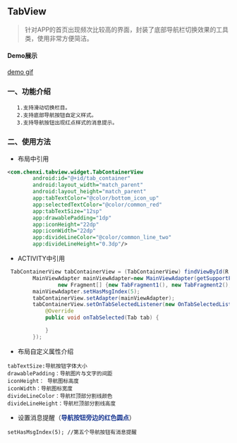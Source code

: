 ## TabView
>针对APP的首页出现频次比较高的界面，封装了底部导航栏切换效果的工具类，使用非常方便简洁。

#### Demo展示
[demo gif](https://raw.githubusercontent.com/Louis2014/MarkdownPhotos/master/photos/tabview.gif)

### 一、功能介绍
       1.支持滑动切换栏目。
       2.支持底部导航按钮自定义样式。
       3.支持导航按钮出现红点样式的消息提示。
       
### 二、使用方法 
  * 布局中引用

```xml
<com.chenxi.tabview.widget.TabContainerView
        android:id="@+id/tab_container"
        android:layout_width="match_parent"
        android:layout_height="match_parent"
        app:tabTextColor="@color/bottom_icon_up"
        app:selectedTextColor="@color/common_red"
        app:tabTextSize="12sp"
        app:drawablePadding="1dp"
        app:iconHeight="22dp"
        app:iconWidth="22dp"
        app:divideLineColor="@color/common_line_two"
        app:divideLineHeight="0.3dp"/>
```
  * ACTIVITY中引用
 
```java
 TabContainerView tabContainerView = (TabContainerView) findViewById(R.id.tab_container);
        MainViewAdapter mainViewAdapter=new MainViewAdapter(getSupportFragmentManager(),
                new Fragment[] {new TabFragment1(), new TabFragment2(),new TabFragment3(), new TabFragment4(),new TabFragment5()});
        mainViewAdapter.setHasMsgIndex(5);
        tabContainerView.setAdapter(mainViewAdapter);
        tabContainerView.setOnTabSelectedListener(new OnTabSelectedListener() {
            @Override
            public void onTabSelected(Tab tab) {

            }
        });
```
* 布局自定义属性介绍

```
tabTextSize:导航按钮字体大小
drawablePadding：导航图片与文字的间距
iconHeight： 导航图标高度
iconWidth：导航图标宽度
divideLineColor：导航栏顶部分割线颜色
divideLineHeight：导航栏顶部分割线高度
```
* 设置消息提醒（<font color=#183691>**导航按钮旁边的红色圆点**</font>）

```
setHasMsgIndex(5); //第五个导航按钮有消息提醒
```

	

